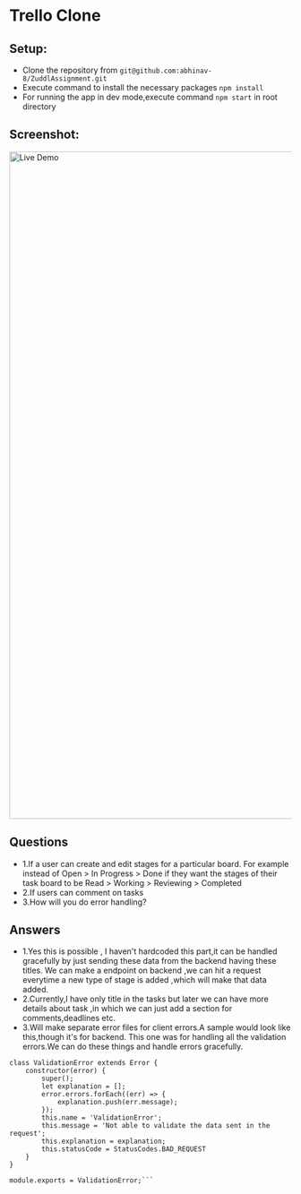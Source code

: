 # Trello Clone

## Setup:

- Clone the repository from `git@github.com:abhinav-8/ZuddlAssignment.git`
- Execute command to install the necessary packages `npm install`
- For running the app in dev mode,execute command `npm start` in root directory

## Screenshot:

<img width="1192" alt="Live Demo" src="https://github.com/abhinav-8/ZuddlAssignment/blob/master/public/assets/live_screenshot.png"/>

## Questions
- 1.If a user can create and edit stages for a particular board. For example instead of Open > In Progress > Done if they want the stages of their task board to be Read > Working > Reviewing > Completed
- 2.If users can comment on tasks
- 3.How will you do error handling?

## Answers
- 1.Yes this is possible , I haven't hardcoded this part,it can be handled gracefully by just sending these data from the backend having these titles.
We can make a endpoint on backend ,we can hit a request everytime a new type of stage is added ,which will make that data added.
- 2.Currently,I have only title in the tasks but later we can have more details about task ,in which we can just add a section for comments,deadlines etc.
- 3.Will make separate error files for client errors.A sample would look like this,though it's for backend.
This one was for handling all the validation errors.We can do these things and handle errors gracefully.
```const { StatusCodes } = require("http-status-codes");
class ValidationError extends Error {
    constructor(error) {
        super();
        let explanation = [];
        error.errors.forEach((err) => {
            explanation.push(err.message);
        });
        this.name = 'ValidationError';
        this.message = 'Not able to validate the data sent in the request';
        this.explanation = explanation;
        this.statusCode = StatusCodes.BAD_REQUEST
    }
}

module.exports = ValidationError;```

